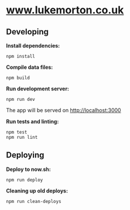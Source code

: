 # www.lukemorton.co.uk

## Developing

**Install dependencies:**

```
npm install
```

**Compile data files:**

```
npm build
```

**Run development server:**

```
npm run dev
```

The app will be served on [http://localhost:3000](http://localhost:3000)

**Run tests and linting:**

```
npm test
npm run lint
```

## Deploying

**Deploy to now.sh:**

```
npm run deploy
```

**Cleaning up old deploys:**

```
npm run clean-deploys
```
